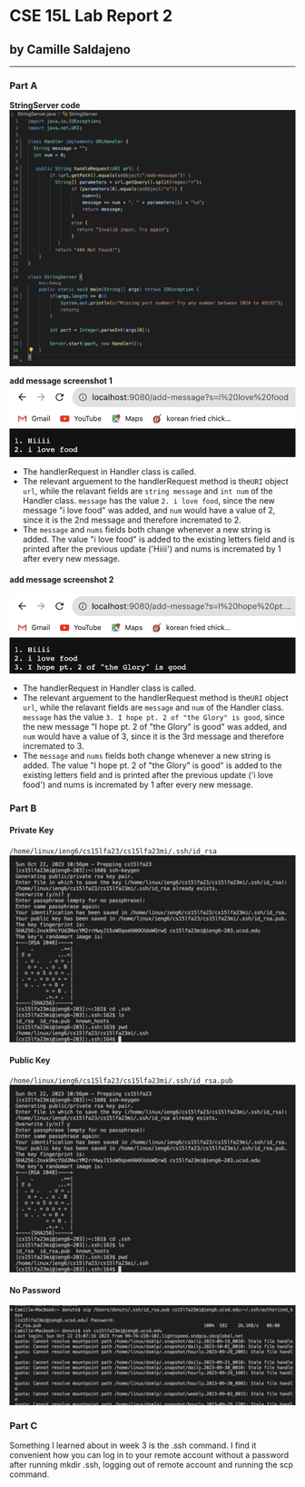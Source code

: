 # CSE 15L Lab Report 2
## by Camille Saldajeno
___

### Part A
**StringServer code**
![Image](stringServerCode.png)

**add message screenshot 1**
![Image2](message1.png)

* The handlerRequest in Handler class is called.
* The relevant arguement to the handlerRequest method is the`URI` object `url`, while the relavant fields are `string message` and `int num` of the Handler class. `message` has the value `2. i love food`, since the new message "i love food" was added, and `num` would have a value of 2, since it is the 2nd message and therefore incremated to 2.
* The  `message` and `nums` fields both change whenever a new string is added. The value "i love food" is added to the existing letters field and is printed after the previous update ('Hiiii') and nums is incremated by 1 after every new message.


#### add message screenshot 2
![Image3](message2.png)
* The handlerRequest in Handler class is called.
* The relevant arguement to the handlerRequest method is the`URI` object `url`, while the relavant fields are `message` and `num` of the Handler class. `message` has the value `3. I hope pt. 2 of "the Glory" is good`, since the new message "I hope pt. 2 of "the Glory" is good" was added, and `num` would have a value of 3, since it is the 3rd message and therefore incremated to 3.
* The  `message` and `nums` fields both change whenever a new string is added. The value "I hope pt. 2 of "the Glory" is good" is added to the existing letters field and is printed after the previous update ('i love food') and nums is incremated by 1 after every new message.

### Part B
#### Private Key
`/home/linux/ieng6/cs15lfa23/cs15lfa23mi/.ssh/id_rsa`
![Image4](private_key.png)

#### Public Key
`/home/linux/ieng6/cs15lfa23/cs15lfa23mi/.ssh/id_rsa.pub`
![Image4](private_key.png)

#### No Password
![Image6](no_password.png)

### Part C
Something I learned about in week 3 is the .ssh command. I find it convenient how you can log in to your remote account without a password after running mkdir .ssh, logging out of remote account and running the scp command.

